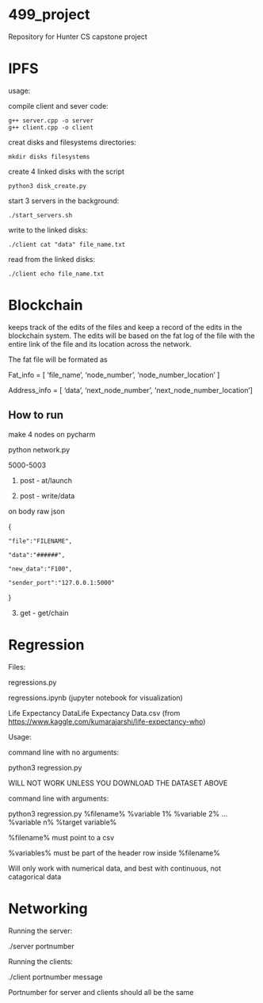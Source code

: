 # 499_project
Repository for Hunter CS capstone project 

# IPFS

usage:

compile client and sever code:

    g++ server.cpp -o server
    g++ client.cpp -o client
    
creat disks and filesystems directories:

    mkdir disks filesystems

create 4 linked disks with the script

    python3 disk_create.py 
 
 start 3 servers in the background:
    
    ./start_servers.sh

write to the linked disks:
    
    ./client cat "data" file_name.txt

read from the linked disks:
   
    ./client echo file_name.txt

# Blockchain

keeps track of the edits of the files and keep a record of the edits in the blockchain system. The edits will be based on the fat log of the file with the entire link of the file and its location across the network.

The fat file will be formated as 

Fat_info = [ ‘file_name’, ‘node_number’, ‘node_number_location’ ]

Address_info = [ ‘data’, ‘next_node_number’, ‘next_node_number_location’] 

## How to run 

make 4 nodes on pycharm

python network.py

5000-5003


1) post   -  at/launch

2) post  - write/data

on body raw json


{

    "file":"FILENAME",
    
    "data":"######",
    
    "new_data":"F100",
    
    "sender_port":"127.0.0.1:5000"
    
}

3) get -   get/chain



# Regression

Files:

regressions.py

regressions.ipynb (jupyter notebook for visualization)

Life Expectancy DataLife Expectancy Data.csv (from https://www.kaggle.com/kumarajarshi/life-expectancy-who)


Usage:

command line with no arguments:

python3 regression.py

WILL NOT WORK UNLESS YOU DOWNLOAD THE DATASET ABOVE


command line with arguments:

python3 regression.py %filename% %variable 1% %variable 2% ... %variable n% %target variable%

%filename% must point to a csv

%variables% must be part of the header row inside %filename%

Will only work with numerical data, and best with continuous, not catagorical data

# Networking

Running the server:

./server portnumber

Running the clients:

./client portnumber message

Portnumber for server and clients should all be the same



